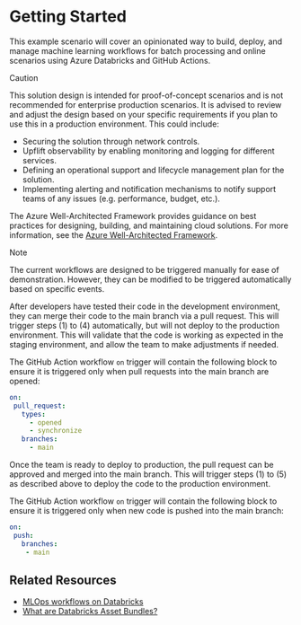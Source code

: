 # Getting Started

This example scenario will cover an opinionated way to build, deploy, and manage machine learning workflows for batch processing and online scenarios using Azure Databricks and GitHub Actions.

> [!CAUTION]
> This solution design is intended for proof-of-concept scenarios and is not recommended for enterprise production scenarios. It is advised to review and adjust the design based on your specific requirements if you plan to use this in a production environment. This could include:
>
> - Securing the solution through network controls.
> - Upflift observability by enabling monitoring and logging for different services.
> - Defining an operational support and lifecycle management plan for the solution.
> - Implementing alerting and notification mechanisms to notify support teams of any issues (e.g. performance, budget, etc.).
>
> The Azure Well-Architected Framework provides guidance on best practices for designing, building, and maintaining cloud solutions. For more information, see the [Azure Well-Architected Framework](https://learn.microsoft.com/azure/well-architected/what-is-well-architected-framework).

> [!NOTE]
> The current workflows are designed to be triggered manually for ease of demonstration. However, they can be modified to be triggered automatically based on specific events.
>
> After developers have tested their code in the development environment, they can merge their code to the main branch via a pull request. This will trigger steps (1) to (4) automatically, but will not deploy to the production environment. This will validate that the code is working as expected in the staging environment, and allow the team to make adjustments if needed.
>
> The GitHub Action workflow `on` trigger will contain the following block to ensure it is triggered only when pull requests into the main branch are opened:
>
>```yml
>on:
>  pull_request:
>    types:
>      - opened
>      - synchronize
>    branches:
>      - main
> ```
>
> Once the team is ready to deploy to production, the pull request can be approved and merged into the main branch. This will trigger steps (1) to (5) as described above to deploy the code to the production environment.
>
> The GitHub Action workflow `on` trigger will contain the following block to ensure it is triggered only when new code is pushed into the main branch:
>
>```yml
>on:
>  push:
>    branches:
>     - main
> ```

## Related Resources

- [MLOps workflows on Databricks](https://docs.databricks.com/en/machine-learning/mlops/mlops-workflow.html)
- [What are Databricks Asset Bundles?](https://docs.databricks.com/en/dev-tools/bundles/index.html)
